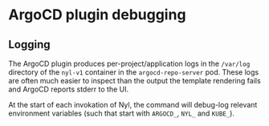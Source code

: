 # ArgoCD plugin debugging

## Logging

The ArgoCD plugin produces per-project/application logs in the `/var/log` directory of the `nyl-v1` container in the
`argocd-repo-server` pod. These logs are often much easier to inspect than the output the template rendering fails
and ArgoCD reports stderr to the UI.

At the start of each invokation of Nyl, the command will debug-log relevant environment variables (such that start
with `ARGOCD_`, `NYL_` and `KUBE_`).
